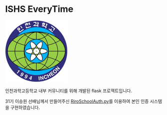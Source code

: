 # ISHS EveryTime

<img src="static/images/ishs-logo.png" width="200px" height="200px"/>

인천과학고등학교 내부 커뮤니티를 위해 개발된 flask 프로젝트입니다.

31기 이승원 선배님께서 만들어주신 [RiroSchoolAuth.py](https://github.com/sw8744/RiroSchoolAuth)를 이용하여 본인 인증 시스템을 구현하였습니다.